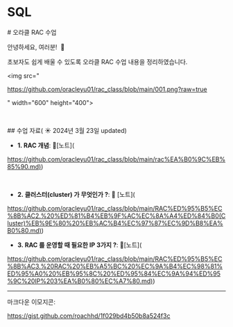 # SQL

# 오라클 RAC 수업

안녕하세요, 여러분!  🌟

초보자도 쉽게 배울 수 있도록 오라클 RAC 수업 내용을 정리하였습니다.

<img src="

https://github.com/oracleyu01/rac_class/blob/main/001.png?raw=true

" width="600" height="400">

&nbsp;

## 수업 자료( ☀️ 2024년 3월 23일 updated)

- **1. RAC 개념**: 📄[노트](

[https://github.com/oracleyu01/rac_class/blob/main/rac%EA%B0%9C%EB%85%90.md)](https://github.com/oracleyu01/rac_class/blob/main/rac%EA%B0%9C%EB%85%90.md))

&nbsp;

- **2. 클러스터(cluster) 가 무엇인가 ?**: 📄 [노트](

[https://github.com/oracleyu01/rac_class/blob/main/RAC%ED%95%B5%EC%8B%AC2.%20%ED%81%B4%EB%9F%AC%EC%8A%A4%ED%84%B0(Cluster)%EB%9E%80%20%EB%AC%B4%EC%97%87%EC%9D%B8%EA%B0%80.md)](https://github.com/oracleyu01/rac_class/blob/main/RAC%ED%95%B5%EC%8B%AC2.%20%ED%81%B4%EB%9F%AC%EC%8A%A4%ED%84%B0(Cluster)%EB%9E%80%20%EB%AC%B4%EC%97%87%EC%9D%B8%EA%B0%80.md))

- **3. RAC 를 운영할 때 필요한 IP 3가지 ?**: 📄[노트](

[https://github.com/oracleyu01/rac_class/blob/main/RAC%ED%95%B5%EC%8B%AC3.%20RAC%20%EB%A5%BC%20%EC%9A%B4%EC%98%81%ED%95%A0%20%EB%95%8C%20%ED%95%84%EC%9A%94%ED%95%9C%20IP%203%EA%B0%80%EC%A7%80.md)](https://github.com/oracleyu01/rac_class/blob/main/RAC%ED%95%B5%EC%8B%AC3.%20RAC%20%EB%A5%BC%20%EC%9A%B4%EC%98%81%ED%95%A0%20%EB%95%8C%20%ED%95%84%EC%9A%94%ED%95%9C%20IP%203%EA%B0%80%EC%A7%80.md))

---

마크다운 이모지콘:

https://gist.github.com/roachhd/1f029bd4b50b8a524f3c
